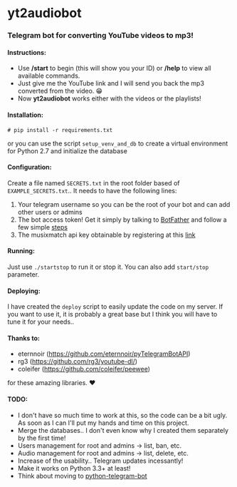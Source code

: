 # yt2audiobot
### Telegram bot for converting YouTube videos to mp3!


#### Instructions:
* Use **/start** to begin (this will show you your ID) or **/help** to view all available commands.
* Just give me the YouTube link and I will send you back the mp3 converted from the video. :grin:
* Now **yt2audiobot** works either with the videos or the playlists! 

#### Installation:
```
# pip install -r requirements.txt
```
or you can use the script `setup_venv_and_db` to create a virtual environment for Python 2.7 and initialize the database


#### Configuration:
Create a file named `SECRETS.txt` in the root folder based of `EXAMPLE_SECRETS.txt`.. It needs to have the following lines:

1. Your telegram username so you can be the root of your bot and can add other users or admins
2. The bot access token! Get it simply by talking to [BotFather](https://telegram.me/botfather) and follow a few simple [steps](https://core.telegram.org/bots#6-botfather)
3. The musixmatch api key obtainable by registering at this [link](https://developer.musixmatch.com/)


#### Running:
Just use `./startstop` to run it or stop it. You can also add `start/stop` parameter.


#### Deploying:
I have created the `deploy` script to easily update the code on my server. If you want to use it, it is probably a great base but I think you will have to tune it for your needs..


#### Thanks to:
* eternnoir (https://github.com/eternnoir/pyTelegramBotAPI)
* rg3 (https://github.com/rg3/youtube-dl/)
* coleifer (https://github.com/coleifer/peewee)

for these amazing libraries. :heart:


#### TODO:
* I don't have so much time to work at this, so the code can be a bit ugly. As soon as I can I'll put my hands and time on this project.
* Merge the databases.. I don't even know why I created them separately by the first time! 
* Users management for root and admins → list, ban, etc.
* Audio management for root and admins → list, delete, etc.
* Increase of the usability.. Telegram updates incessantly!
* Make it works on Python 3.3+ at least!
* Think about moving to [python-telegram-bot](https://github.com/python-telegram-bot/python-telegram-bot)
